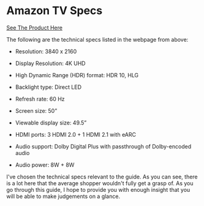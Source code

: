 # Amazon TV Specs
[See The Product Here](https://www.amazon.com/amazon-fire-tv-50-inch-4-series-4k-smart-tv/dp/B0B3GTSQ9Q)

The following are the technical specs listed in the webpage from above:

- Resolution: 3840 x 2160

- Display Resolution: 4K UHD

- High Dynamic Range (HDR) format: HDR 10, HLG

- Backlight type: Direct LED

- Refresh rate: 60 Hz

- Screen size: 50”

- Viewable display size: 49.5”

- HDMI ports: 3 HDMI 2.0 + 1 HDMI 2.1 with eARC

- Audio support: Dolby Digital Plus with passthrough of Dolby-encoded audio

- Audio power: 8W + 8W

I've chosen the technical specs relevant to the guide. As you can see, there is a lot here that the average shopper wouldn't fully get a grasp of. As you go through this guide, I hope to provide you with enough insight that you will be able to make judgements on a glance.

